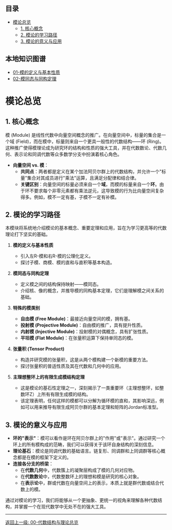 <!-- 本地目录区块 -->
## 目录
- [模论总览](#模论总览)
  - [1. 核心概念](#1-核心概念)
  - [2. 模论的学习路径](#2-模论的学习路径)
  - [3. 模论的意义与应用](#3-模论的意义与应用)

<!-- 本地知识图谱区块 -->
## 本地知识图谱
- [01-模的定义与基本性质](./01-模的定义与基本性质.md)
- [02-模同态与同构定理](./02-模同态与同构定理.md)

# 模论总览

## 1. 核心概念

模 (Module) 是线性代数中向量空间概念的推广。在向量空间中，标量的集合是一个域 (Field)，而在模中，标量则来自一个更具一般性的代数结构——环 (Ring)。这种推广使得模理论成为研究环的结构和性质的强大工具，并在代数数论、代数几何、表示论和同调代数等众多数学分支中扮演着核心角色。

- **向量空间 vs. 模**：
  - **共同点**：两者都是定义在某个加法阿贝尔群上的代数结构，并允许一个"标量"集合对其成员进行"乘法"运算，且满足分配律和结合律。
  - **关键区别**：向量空间的标量必须来自一个**域**，而模的标量来自一个**环**。由于环不要求每个非零元素都有乘法逆元，这导致模的行为比向量空间复杂得多。例如，模不一定有基，子模不一定有补模。

## 2. 模论的学习路径

本模块将系统地介绍模论的基本概念、重要定理和应用，旨在为学习更高等的代数理论打下坚实的基础。

1. **模的定义与基本性质**
    - 引入左R-模和右R-模的公理化定义。
    - 探讨子模、商模、模的直和与直积等基本构造。

2. **模同态与同构定理**
    - 定义模之间的结构保持映射——模同态。
    - 介绍核、像的概念，并推导模的同构基本定理，它们是理解模之间关系的基础。

3. **特殊的模类别**
    - **自由模 (Free Module)**：最接近向量空间的模，拥有基。
    - **投射模 (Projective Module)**：自由模的推广，具有提升性质。
    - **内射模 (Injective Module)**：投射模的对偶概念，具有扩张性质。
    - **平坦模 (Flat Module)**：在张量积运算下保持单同态的模。

4. **张量积 (Tensor Product)**
    - 构造并研究模的张量积，这是从两个模构建一个新模的重要方法。
    - 探讨张量积的普适性质及其在代数和几何中的应用。

5. **主理想整环上的有限生成模结构定理**
    - 这是模论的基石性定理之一，深刻揭示了一类重要环（主理想整环，如整数环Z）上所有有限生成模的结构。
    - 该定理表明，任何这样的模都可以分解为循环模的直和，其影响深远，例如可以用来推导有限生成阿贝尔群的基本定理和矩阵的Jordan标准型。

## 3. 模论的意义与应用

- **环的"表示"**：模可以看作是环在阿贝尔群上的"作用"或"表示"。通过研究一个环上的所有模构成的范畴，我们可以获得关于该环自身结构的深刻信息。
- **理论基石**：模论是同调代数的基础语言。链复形、同调群和上同调群等核心概念都是在模的框架下定义的。
- **连接各分支的桥梁**：
  - 在**代数几何**中，代数簇上的凝聚层构成了模的几何对应物。
  - 在**代数数论**中，代数整数环上的理想和模是研究的核心对象。
  - 在**表示论**中，群或代数在向量空间上的表示，本质上就是群代数或结合代数上的模。

通过对模论的学习，我们将能够从一个更抽象、更统一的视角来理解各种代数结构，并掌握一个在现代数学中无处不在的强大工具。

---
[返回上一级: 00-代数结构与理论总览](../00-代数结构与理论总览.md)

